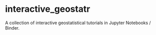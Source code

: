 # interactive_geostatr
A collection of interactive geostatistical tutorials in Jupyter Notebooks / Binder.
